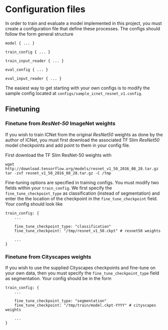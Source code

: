 # Configuration files

In order to train and evaluate a model implemented in this project, you must create a configuration file that define these processes. The configs should follow the form general structure

```
model { ... }

train_config { ... }

train_input_reader { ... }

eval_config { ... }

eval_input_reader { ... }
```

The easiest way to get starting with your own configs is to modify the sample config located at `configs/sample_icnet_resnet_v1.config`.


## Finetuning

### Finetune from *ResNet-50* ImageNet weights

If you wish to train ICNet from the original *ResNet50* weights as done by the author of ICNet, you must first download the associated TF Slim *ResNet50* model checkpoints and add point to them in your config file.

First download the TF Slim ResNet-50 weights with

```
wget http://download.tensorflow.org/models/resnet_v1_50_2016_08_28.tar.gz
tar -zxf resnet_v1_50_2016_08_28.tar.gz -C /tmp
```

Fine-tuning options are specified in training configs. You must modify two fields within your `train_config`. We first specify the `fine_tune_checkpoint_type` as classification (instead of segmentation) and enter the the location of the checkpoint in the `fine_tune_checkpoint` field. Your config should look like

```
train_config: {
    ...
    
    fine_tune_checkpoint_type: "classification"
    fine_tune_checkpoint: "/tmp/resnet_v1_50.ckpt" # resnet50 weights
    
    ...
}
```

### Finetune from Cityscapes weights

If you wish to use the supplied Cityscapes checkpoints and fine-tune on your own data, then you must specify the `fine_tune_checkpoint_type` field as segmentation. Your config should be in the form

```
train_config: {
    ...
    
    fine_tune_checkpoint_type: "segmentation"
    fine_tune_checkpoint: "/tmp/train/model.ckpt-YYYY" # cityscapes weights
    
    ...
}
```
